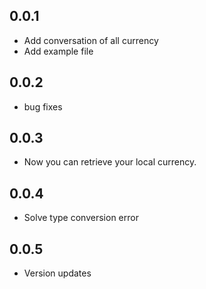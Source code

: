 ## 0.0.1

- Add conversation of all currency
- Add example file

## 0.0.2

- bug fixes

## 0.0.3

- Now you can retrieve your local currency.

## 0.0.4

- Solve type conversion error

## 0.0.5

- Version updates